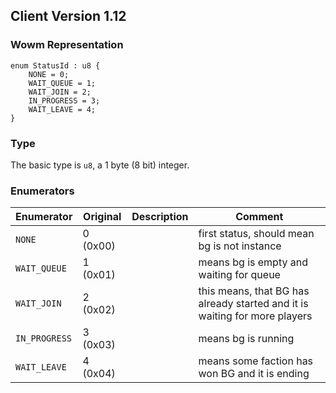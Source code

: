 ## Client Version 1.12

### Wowm Representation
```rust,ignore
enum StatusId : u8 {
    NONE = 0;
    WAIT_QUEUE = 1;
    WAIT_JOIN = 2;
    IN_PROGRESS = 3;
    WAIT_LEAVE = 4;
}
```
### Type
The basic type is `u8`, a 1 byte (8 bit) integer.
### Enumerators
| Enumerator | Original  | Description | Comment |
| --------- | -------- | ----------- | ------- |
| `NONE` | 0 (0x00) |  | first status, should mean bg is not instance |
| `WAIT_QUEUE` | 1 (0x01) |  | means bg is empty and waiting for queue |
| `WAIT_JOIN` | 2 (0x02) |  | this means, that BG has already started and it is waiting for more players |
| `IN_PROGRESS` | 3 (0x03) |  | means bg is running |
| `WAIT_LEAVE` | 4 (0x04) |  | means some faction has won BG and it is ending |
